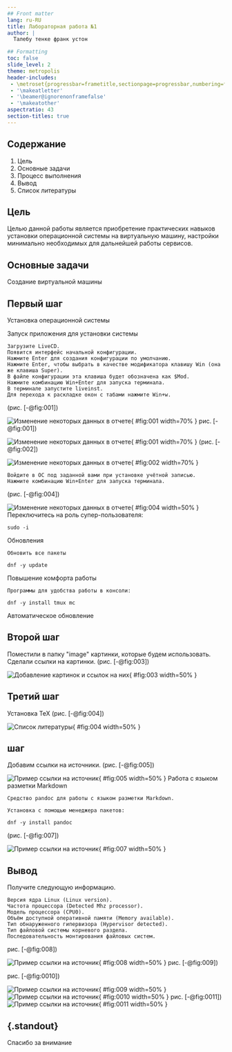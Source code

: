 ```yaml
---
## Front matter
lang: ru-RU
title: Лабораторная работа №1
author: |
  Талебу тенке франк устон

## Formatting
toc: false
slide_level: 2
theme: metropolis
header-includes: 
 - \metroset{progressbar=frametitle,sectionpage=progressbar,numbering=fraction}
 - '\makeatletter'
 - '\beamer@ignorenonframefalse'
 - '\makeatother'
aspectratio: 43
section-titles: true
---
```


## Содержание

1. Цель
2. Основные задачи
3. Процесс выполнения
4. Вывод
5. Список литературы

## Цель

Целью данной работы является приобретение практических навыков установки операционной системы на виртуальную машину, настройки минимально необходимых для дальнейшей работы сервисов.


## Основные задачи
Создание виртуальной машины

## Первый шаг

Установка операционной системы

Запуск приложения для установки системы

    Загрузите LiveCD.
    Появится интерфейс начальной конфигурации.
    Нажмите Enter для создания конфигурации по умолчанию.
    Нажмите Enter, чтобы выбрать в качестве модификатора клавишу Win (она же клавиша Super).
    В файле конфигурации эта клавиша будет обозначена как $Mod.
    Нажмите комбинацию Win+Enter для запуска терминала.
    В терминале запустите liveinst.
    Для перехода к раскладке окон с табами нажмите Win+w.
(рис. [-@fig:001])

![Изменение некоторых данных в отчете](image/1.png){ #fig:001 width=70% } 
рис. [-@fig:001])

![Изменение некоторых данных в отчете](image/1.png){ #fig:001 width=70% } 
(рис. [-@fig:002])

![Изменение некоторых данных в отчете](image/2.png){ #fig:002 width=70% } 

    Войдите в ОС под заданной вами при установке учётной записью.
    Нажмите комбинацию Win+Enter для запуска терминала.
(рис. [-@fig:004])

![Изменение некоторых данных в отчете](image/4.png){ #fig:004 width=50% } 
    Переключитесь на роль супер-пользователя:

    sudo -i

Обновления

    Обновить все пакеты

    dnf -y update

Повышение комфорта работы

    Программы для удобства работы в консоли:

    dnf -y install tmux mc

Автоматическое обновление
## Второй шаг

Поместили в папку "image" картинки, которые будем использовать. Сделали ссылки на картинки. (рис. [-@fig:003])

![Добавление картинок и ссылок на них](image/3.png){ #fig:003 width=50% } 

## Третий шаг

Установка TeX (рис. [-@fig:004])

![Список литературы](image/4.png){ #fig:004 width=50% } 

## шаг

Добавим ссылки на источники. (рис. [-@fig:005])

![Пример ссылки на источник](image/5.png){ #fig:005 width=50% } 
Работа с языком разметки Markdown

    Средство pandoc для работы с языком разметки Markdown.

    Установка с помощью менеджера пакетов:

    dnf -y install pandoc
(рис. [-@fig:007])

![Пример ссылки на источник](image/7.png){ #fig:007 width=50% } 
## Вывод

Получите следующую информацию.

    Версия ядра Linux (Linux version).
    Частота процессора (Detected Mhz processor).
    Модель процессора (CPU0).
    Объём доступной оперативной памяти (Memory available).
    Тип обнаруженного гипервизора (Hypervisor detected).
    Тип файловой системы корневого раздела.
    Последовательность монтирования файловых систем.
рис. [-@fig:008])

![Пример ссылки на источник](image/8.png){ #fig:008 width=50% } 
рис. [-@fig:009])

рис. [-@fig:0010])

![Пример ссылки на источник](image/9.png){ #fig:009 width=50% } 
![Пример ссылки на источник](image/10.png){ #fig:0010 width=50% } 
рис. [-@fig:0011])
![Пример ссылки на источник](image/11.png){ #fig:0011 width=50% } 

## {.standout}

Спасибо за внимание

